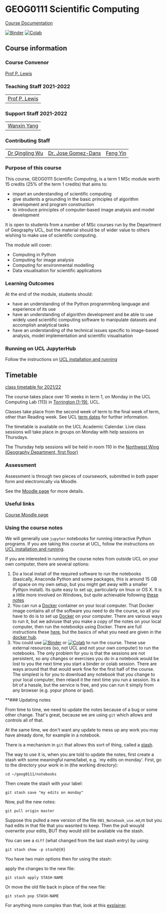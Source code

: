 # GEOG0111 Scientific Computing

[Course Documentation](https://UCL-EO.github.io/geog0111/)

 [![Binder](https://mybinder.org/badge_logo.svg)](https://mybinder.org/v2/gh/UCL-EO/geog0111/HEAD?urlpath=/tree)
 [![Colab](https://colab.research.google.com/assets/colab-badge.svg)](https://colab.research.google.com/github/UCL-EO/geog0111/blob/master/HEAD?urlpath=/tree)

## Course information

### Course Convenor 

[Prof P. Lewis](http://www.geog.ucl.ac.uk/~plewis)

### Teaching Staff 2021-2022

|   | 
|---|
|[Prof P. Lewis](http://www.geog.ucl.ac.uk/~plewis)|

### Support Staff 2021-2022

|   | 
|---|
|[Wanxin Yang](https://www.geog.ucl.ac.uk/people/research-students/wanxin-yang)|

### Contributing Staff

|   |   |   |
|---|---|---|
|[Dr Qingling Wu](http://www.geog.ucl.ac.uk/about-the-department/people/research-staff/qingling-wu/)| [Dr. Jose Gomez-Dans](http://www.geog.ucl.ac.uk/about-the-department/people/research-staff/jose-gomez-dans/)|[Feng Yin](https://www.geog.ucl.ac.uk/people/research-students/feng-yin)|


### Purpose of this course

This course, GEOG0111 Scientific Computing, is a term 1 MSc module worth 15 credits (25% of the term 1 credits) that aims to:

* impart an understanding of scientific computing
* give students a grounding in the basic principles of algorithm development and program construction
* to introduce principles of computer-based image analysis and model development

It is open to students from a number of MSc courses run by the Department of Geography UCL, but the material should be of wider value to others wishing to make use of scientific computing. 

The module will cover:

* Computing in Python
* Computing for image analysis
* Computing for environmental modelling
* Data visualisation for scientific applications

### Learning Outcomes

At the end of the module, students should:

* have an understanding of the Python programmibng language and experience of its use
* have an understanding of algorithm development and be able to use widely used scientific computing software to manipulate datasets and accomplish analytical tasks
* have an understanding of the technical issues specific to image-based analysis, model implementation and scientific visualisation

### Running on UCL JupyterHub

Follow the instructions on [UCL installation and running](Install.md)

## Timetable

[class timetable for 2021/22](TIMETABLE.md)

The course takes place over 10 weeks in term 1, on Monday in the UCL Computing Lab (113) in [Torrington (1-19)](https://www.ucl.ac.uk/estates/roombooking/building-location/?id=086), UCL. 

Classes take place from the second week of term to the final week of term, other than Reading week. See UCL [term dates](https://www.ucl.ac.uk/estates/sites/estates/files/cal_term_times_2021_2022.pdf) for further information.

The timetable is available on the UCL Academic Calendar. Live class sessions will take place in groups on Monday with help sessions on Thursdays.

The Thursday help sessions will be held in room 110 in the [Northwest Wing (Geography Department, first floor)](https://www.ucl.ac.uk/estates/roombooking/building-location/?id=003)

### Assessment

Assessment is through two pieces of coursework, submitted in both paper form and electronically via Moodle. 

See the [Moodle page](https://moodle.ucl.ac.uk/course/view.php?id=21495) for more details.

### Useful links

[Course Moodle page](https://moodle.ucl.ac.uk/course/view.php?id=21495)  

### Using the course notes

We will generally use `jupyter` notebooks for running interactive Python programs. If you are taking this course at UCL, 
follow the instructions on [UCL installation and running](notebooks/Install.md). 

If you are interested in running the course notes from outside UCL on your own computer, there are several options:

1. Do a local install of the required software to run the notebooks (basically, Anaconda Python and some packages, this is around 15 GB of space on my own setup, but you might get away with a smaller Pythjon install). Its quite easy to set up, particularly on linux or OS X. It is a little more involved on Windows, but quite achievable following [these notes](notebooks/OutsideInstall-Local.md)
2. You can run a [Docker](https://www.docker.com) container on your local computer. That Docker image contains all of the software you need to do the course, so all you have to do is to set up [Docker](https://www.docker.com) on your computer. There are various ways to run it, but we adviuse that you make a copy of the notes on your local computer, then run the notebookjs using Docker. There are full instructions these [here](OutsideInstall-Docker.md), but the basics of what you need are given in the [docker hub](https://hub.docker.com/repository/docker/proflewis/geog0111).
3. You could use [![Binder](https://mybinder.org/badge_logo.svg)](https://mybinder.org/v2/gh/UCL-EO/geog0111/HEAD?urlpath=/tree) or 
 [![Colab](https://colab.research.google.com/assets/colab-badge.svg)](https://colab.research.google.com/github/UCL-EO/geog0111/blob/master/HEAD?urlpath=/tree) to run the course. These use external resources (so, not UCL and not your own computer) to run the notebooks. The only problem for you is that the sessions are not persistent, so any changes or exercises you do in a notebook would be lost to you the next time you start a binder or colab session. There are ways around that that would work fine for the first half of the course. The simplest is for you to download any notebook that you change to your local computer, then relaod it the next time you run a session. Its a bit of a hassle, but the service is free, and you can run it simply from any browser (e.g. yopur phone or ipad).

**### Updating notes

From time to time, we need to update the notes because of a bug or some other change. That's great, because we are using `git` which allows and controls all of that.

At the same time, we don't want any update to mess up any work you may have already done, for example in a notebook.

There is a mechanism in `git` that allows this sort of thing, called a [stash](https://www.freecodecamp.org/news/git-stash-explained/).

The way to use it is, when you are told to update the notes, first create a stash with some meaningful name/label, e.g. `my edits on monday'. First, go to the directory your work in in (the working directory):

    cd ~/geog0111/notebooks
    
Then create the stash with your label:

    git stash save "my edits on monday"
    
Now, pull the new notes:

    git pull origin master
    
Suppose this pulled a new version of the file `001_Notebook_use.md`,m but you had edits in that file that you wasnted to keep. Then the pull wouyld overwrite your edits, BUT they would still be available via the stash.

You can see a `diff` (what changed from the last stash entry) by using:

    git stash show -p stash@{0}
    
You have two main options then for using the stash:

apply the changes to the new file:

    git stash apply STASH-NAME
    
    
Or move the old file back in place of the new file:


    git stash pop STASH-NAME
   
   
For anything more complex than that, look at this [explainer](https://www.freecodecamp.org/news/git-stash-explained/).
   
